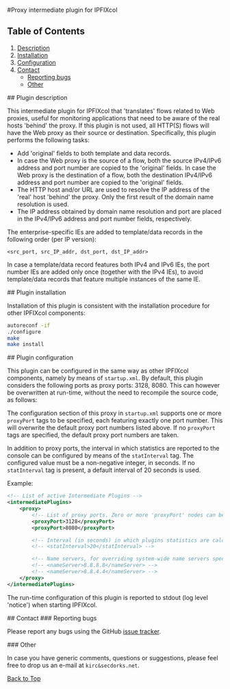 #<a name="top"></a>Proxy intermediate plugin for IPFIXcol

## Table of Contents
1.  [Description](#description)
2.  [Installation](#installation)
3.  [Configuration](#configuration)
4.  [Contact](#contact)
    *  [Reporting bugs](#contact_bugs)
    *  [Other](#contact_other)

##<a name="description"></a> Plugin description

This intermediate plugin for IPFIXcol that 'translates' flows related to Web proxies,
useful for monitoring applications that need to be aware of the real hosts 'behind'
the proxy. If this plugin is not used, all HTTP(S) flows will have the Web proxy as
their source or destination. Specifically, this plugin performs the following tasks:

 - Add 'original' fields to both template and data records.
 - In case the Web proxy is the source of a flow, both the source IPv4/IPv6
        address and port number are copied to the 'original' fields. In case the
        Web proxy is the destination of a flow, both the destination IPv4/IPv6
        address and port number are copied to the 'original' fields.
 - The HTTP host and/or URL are used to resolve the IP address of the 'real'
        host 'behind' the proxy. Only the first result of the domain name resolution
        is used.
 - The IP address obtained by domain name resolution and port are placed in the
        IPv4/IPv6 address and port number fields, respectively.

The enterprise-specific IEs are added to template/data records in the following order
(per IP version):

```
<src_port, src_IP_addr, dst_port, dst_IP_addr>
```

In case a template/data record features both IPv4 and IPv6 IEs, the port number IEs
are added only once (together with the IPv4 IEs), to avoid template/data records that
feature multiple instances of the same IE.

##<a name="installation"></a> Plugin installation

Installation of this plugin is consistent with the installation procedure for
other IPFIXcol components:

```sh
autoreconf -if
./configure
make
make install
```

##<a name="configuration"></a> Plugin configuration

This plugin can be configured in the same way as other IPFIXcol components, namely by means
of `startup.xml`. By default, this plugin considers the following ports as proxy ports: 3128, 8080.
This can however be overwritten at run-time, without the need to recompile the source code, as follows:

The configuration section of this proxy in `startup.xml` supports one or more `proxyPort` tags
to be specified, each featuring exactly one port number. This will overwrite the default proxy
port numbers listed above. If no `proxyPort` tags are specified, the default proxy port numbers
are taken.

In addition to proxy ports, the interval in which statistics are reported to the console can be
configured by means of the `statInterval` tag. The configured value must be a non-negative integer,
in seconds. If no `statInterval` tag is present, a default interval of 20 seconds is used.

Example:

```xml
<!-- List of active Intermediate Plugins -->
<intermediatePlugins>
    <proxy>
        <!-- List of proxy ports. Zero or more 'proxyPort' nodes can be specified -->
        <proxyPort>3128</proxyPort>
        <proxyPort>8080</proxyPort>

        <!-- Interval (in seconds) in which plugins statistics are calculated and shown (0: disabled) -->
        <!-- <statInterval>20</statInterval> -->

        <!-- Name servers, for overriding system-wide name servers specified in /etc/resolv.conf -->
        <!-- <nameServer>8.8.8.8</nameServer> -->
        <!-- <nameServer>8.8.4.4</nameServer> -->
    </proxy>
</intermediatePlugins>
```

The run-time configuration of this plugin is reported to stdout (log level 'notice') when starting
IPFIXcol.

##<a name="contact"></a> Contact
###<a name="contact_bugs"></a> Reporting bugs

Please report any bugs using the GitHub [issue tracker](https://github.com/SecDorks/ipfixcol/issues).

###<a name="contact"></a> Other

In case you have generic comments, questions or suggestions, please feel free to drop us an e-mail at `kirc&secdorks.net`.

[Back to Top](#top)

